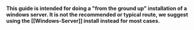 #### This guide is intended for doing a "from the ground up" installation of a windows server. It is not the recommended or typical route, we suggest using the [[Windows-Server]] install instead for most cases.